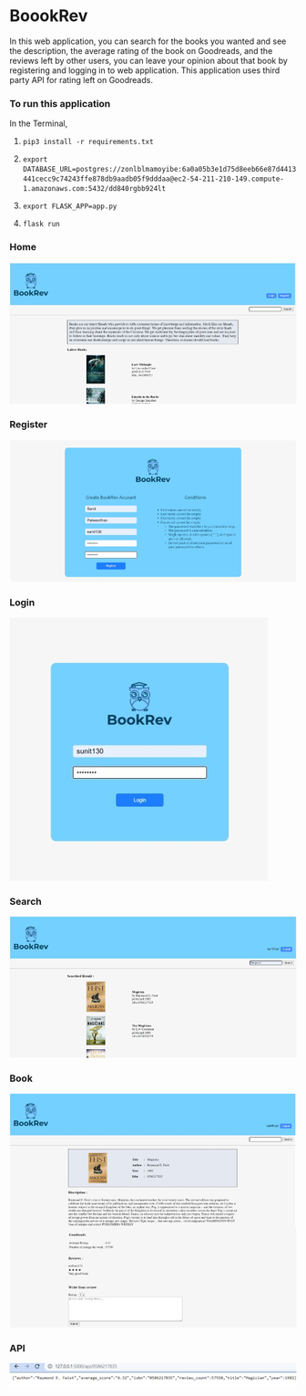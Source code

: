 # BoookRev

In this web application, you can search for the books you wanted and see the description, the average rating of the book on Goodreads, and the reviews left by other users, you can leave your opinion about that book by registering and logging in to web application. 
This application uses third party API for rating left on Goodreads.


### To run this application
In the Terminal,
1. `pip3 install -r requirements.txt` 

2. `export DATABASE_URL=postgres://zonlblmamoyibe:6a0a05b3e1d75d8eeb66e87d4413441cecc9c74243ffe878db9aadb05f9dddaa@ec2-54-211-210-149.compute-1.amazonaws.com:5432/dd840rgbb924lt`

3. `export FLASK_APP=app.py`

4. `flask run`

### Home
![alt text](https://github.com/Sunit130/BoookRev/blob/master/demo/home%20(1).jpg)

### Register
![alt text](https://github.com/Sunit130/BoookRev/blob/master/demo/register.jpg)

### Login
![alt text](https://github.com/Sunit130/BoookRev/blob/master/demo/login.jpg)

### Search
![alt text](https://github.com/Sunit130/BoookRev/blob/master/demo/search.jpg)

### Book
![alt text](https://github.com/Sunit130/BoookRev/blob/master/demo/image%20(2).jpg)

### API
![alt text](https://github.com/Sunit130/BoookRev/blob/master/demo/api.png)
